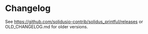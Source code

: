 # Changelog

See https://github.com/solidusio-contrib/solidus_printful/releases or OLD_CHANGELOG.md for older versions.
